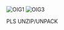 ![OIG1](https://github.com/ggrp-byte/gen-token-discord/assets/128429494/3de45bc0-e7b5-4ce2-b19b-b4cd779e0b35)
![OIG3](https://github.com/ggrp-byte/gen-token-discord/assets/128429494/08a8c8c2-71e8-48b0-bb2c-0083f0020208)

PLS UNZIP/UNPACK
